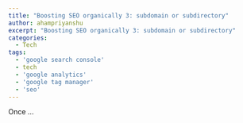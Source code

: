 ```yaml
---
title: "Boosting SEO organically 3: subdomain or subdirectory"
author: ahampriyanshu
excerpt: "Boosting SEO organically 3: subdomain or subdirectory"
categories:
  - Tech
tags:
  - 'google search console'
  - tech
  - 'google analytics'
  - 'google tag manager'
  - 'seo'
---
```


Once ...